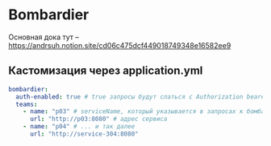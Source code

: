 # Bombardier

Основная дока тут – https://andrsuh.notion.site/cd06c475dcf449018749348e16582ee9

## Кастомизация через application.yml

```yaml
bombardier:
  auth-enabled: true # true запросы будут слаться с Authorization bearer, false этот хедер слаться не будет (если даже передать токен авторизации, он будет игнорироваться)
  teams:
    - name: "p03" # serviceName, который указывается в запросах к бомбардьеру
      url: "http://p03:8080" # адрес сервиса
    - name: "p04" # ... и так далее
      url: "http://service-304:8080"
```